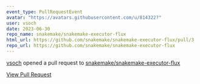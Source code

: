 ```yaml
---
event_type: PullRequestEvent
avatar: "https://avatars.githubusercontent.com/u/814322?"
user: vsoch
date: 2023-06-30
repo_name: snakemake/snakemake-executor-flux
html_url: https://github.com/snakemake/snakemake-executor-flux/pull/3
repo_url: https://github.com/snakemake/snakemake-executor-flux
---
```


<a href='https://github.com/vsoch' target='_blank'>vsoch</a> opened a pull request to <a href='https://github.com/snakemake/snakemake-executor-flux' target='_blank'>snakemake/snakemake-executor-flux</a>

<a href='https://github.com/snakemake/snakemake-executor-flux/pull/3' target='_blank'>View Pull Request</a>